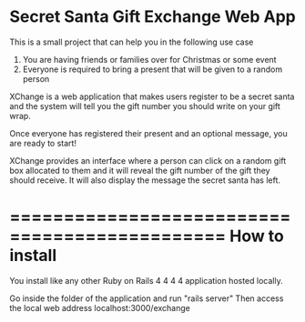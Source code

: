 Secret Santa Gift Exchange Web App
==============================================

This is a small project that can help you in the following use case

1.  You are having friends or families over for Christmas or some event
2.  Everyone is required to bring a present that will be given to a random person

XChange is a web application that makes users register to be a secret santa and the system will tell you the gift number you should write on your gift wrap.

Once everyone has registered their present and an optional message, you are ready to start!

XChange provides an interface where a person can click on a random gift box allocated to them and it will reveal the gift number of the gift they should receive.  It will also display the message the secret santa has left.


==============================================
How to install
==============================================
You install like any other Ruby on Rails 4  4  4  4  application hosted locally.

Go inside the folder of the application and run "rails server"
Then access the local web address localhost:3000/exchange

